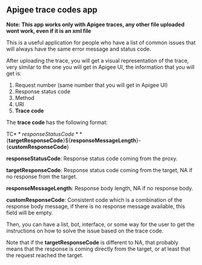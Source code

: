 ## Apigee trace codes app

**Note: This app works only with Apigee traces, any other file uploaded wont work, even if it is an xml file**

This is a useful application for people who have a list of common issues that will always have the same error message and status code.

After uploading the trace, you will get a visual representation of the trace, very similar to the one you will get in Apigee UI, the information that you will get is:

1.	Request number (same number that you will get in Apigee UI)
2.	Response status code
3.	Method
4.	URI
5.	**Trace code**

The **trace code** has the following format:

TC${**responseStatusCode**}${**targetResponseCode**}${**responseMessageLength**}-{**customResponseCode**}

**responseStatusCode**: Response status code coming from the proxy.

**targetResponseCode**: Response status code coming from the target, NA if no response from the target.

**responseMessageLength**: Response body length, NA if no response body.

**customResponseCode**: Consistent code which is a combination of the response body message, if there is no response message available, this field will be empty.

Then, you can have a list, bot, interface, or some way for the user to get the instructions on how to solve the issue based on the trace code.

Note that if the **targetResponseCode** is different to NA, that probably means that the response is coming directly from the target, or at least that the request reached the target. 